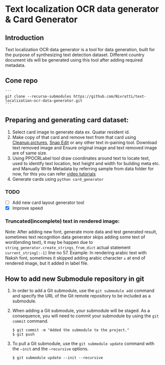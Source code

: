 # Text localization OCR data generator & Card Generator

## Introduction

Text localization OCR data generator is a tool for data generation, built for the purpose of synthesizing text detection dataset. Different country document ids will be generated using this tool after adding required metadata.

## Cone repo

    ```
    git clone --recurse-submodules https://github.com/Nivratti/text-localization-ocr-data-generator.git
    ```
    
## Preparing and generating card dataset:

1. Select card image to generate data ex. Quatar resident id.
2. Make copy of that card and remove text from that card using [Cleanup.pictures](https://cleanup.pictures/), [Snap Edit](https://snapedit.app/) or any other text in-paining tool. Download text removed image and Ensure original image and text removed image are of same size.
3. Using PPOCRLabel tool draw coordinates around text to locate text, used to identify text location, text height and width for building meta etc. and Manually Write Metadata by referring sample from data folder for now, for this you can refer [video tutorials](https://drive.google.com/drive/u/0/folders/1d2SxJzMOtAVPnXUhYyVQYUcOxZjeWQqj)
4. Generate cards using `python card_generator`

### TODO

- [ ] Add new card layout generator tool
- [x] Improve speed

### Truncated(incomplete) text in rendered image:

Note: After adding new font, generate more data and test generated result, sometimes text recognition data generator skips adding some text of word(ending text), it may be happen due to `string_generator.create_strings_from_dict` actual statement `current_string[:-1]` line no 57. 
Example: In rendering arabic text with Naksh font, sometimes it skipped adding arabic character `ة` at end of rendered image, but it added in label file.


## How to add new Submodule repository in git 

1. In order to add a Git submodule, use the `git submodule add` command and specify the URL of the Git remote repository to be included as a submodule.

2. When adding a Git submodule, your submodule will be staged. As a consequence, you will need to commit your submodule by using the `git commit` command.

    ```
    $ git commit -m "Added the submodule to the project."
    $ git push
    ```

3. To pull a Git submodule, use the `git submodule update` command with the `–init` and the `–recursive` options.
    
    ```console
    $ git submodule update --init --recursive
    ```
